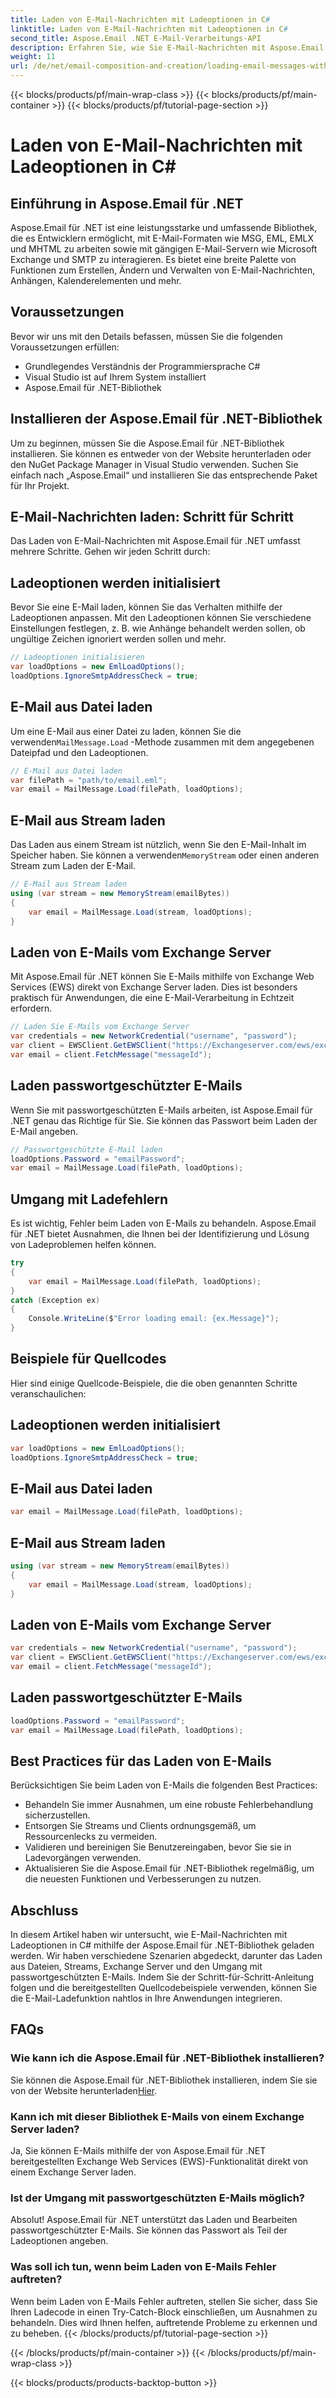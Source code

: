 ```yaml
---
title: Laden von E-Mail-Nachrichten mit Ladeoptionen in C#
linktitle: Laden von E-Mail-Nachrichten mit Ladeoptionen in C#
second_title: Aspose.Email .NET E-Mail-Verarbeitungs-API
description: Erfahren Sie, wie Sie E-Mail-Nachrichten mit Aspose.Email für .NET in C# laden. Entdecken Sie Schritt-für-Schritt-Anleitungen und Quellcode-Beispiele für eine effektive E-Mail-Verarbeitung.
weight: 11
url: /de/net/email-composition-and-creation/loading-email-messages-with-load-options-in-csharp/
---
```


{{< blocks/products/pf/main-wrap-class >}}
{{< blocks/products/pf/main-container >}}
{{< blocks/products/pf/tutorial-page-section >}}

# Laden von E-Mail-Nachrichten mit Ladeoptionen in C#


## Einführung in Aspose.Email für .NET

Aspose.Email für .NET ist eine leistungsstarke und umfassende Bibliothek, die es Entwicklern ermöglicht, mit E-Mail-Formaten wie MSG, EML, EMLX und MHTML zu arbeiten sowie mit gängigen E-Mail-Servern wie Microsoft Exchange und SMTP zu interagieren. Es bietet eine breite Palette von Funktionen zum Erstellen, Ändern und Verwalten von E-Mail-Nachrichten, Anhängen, Kalenderelementen und mehr.

## Voraussetzungen

Bevor wir uns mit den Details befassen, müssen Sie die folgenden Voraussetzungen erfüllen:

- Grundlegendes Verständnis der Programmiersprache C#
- Visual Studio ist auf Ihrem System installiert
- Aspose.Email für .NET-Bibliothek

## Installieren der Aspose.Email für .NET-Bibliothek

Um zu beginnen, müssen Sie die Aspose.Email für .NET-Bibliothek installieren. Sie können es entweder von der Website herunterladen oder den NuGet Package Manager in Visual Studio verwenden. Suchen Sie einfach nach „Aspose.Email“ und installieren Sie das entsprechende Paket für Ihr Projekt.

## E-Mail-Nachrichten laden: Schritt für Schritt

Das Laden von E-Mail-Nachrichten mit Aspose.Email für .NET umfasst mehrere Schritte. Gehen wir jeden Schritt durch:

## Ladeoptionen werden initialisiert

Bevor Sie eine E-Mail laden, können Sie das Verhalten mithilfe der Ladeoptionen anpassen. Mit den Ladeoptionen können Sie verschiedene Einstellungen festlegen, z. B. wie Anhänge behandelt werden sollen, ob ungültige Zeichen ignoriert werden sollen und mehr.

```csharp
// Ladeoptionen initialisieren
var loadOptions = new EmlLoadOptions();
loadOptions.IgnoreSmtpAddressCheck = true;
```

## E-Mail aus Datei laden

 Um eine E-Mail aus einer Datei zu laden, können Sie die verwenden`MailMessage.Load` -Methode zusammen mit dem angegebenen Dateipfad und den Ladeoptionen.

```csharp
// E-Mail aus Datei laden
var filePath = "path/to/email.eml";
var email = MailMessage.Load(filePath, loadOptions);
```

## E-Mail aus Stream laden

 Das Laden aus einem Stream ist nützlich, wenn Sie den E-Mail-Inhalt im Speicher haben. Sie können a verwenden`MemoryStream` oder einen anderen Stream zum Laden der E-Mail.

```csharp
// E-Mail aus Stream laden
using (var stream = new MemoryStream(emailBytes))
{
    var email = MailMessage.Load(stream, loadOptions);
}
```

## Laden von E-Mails vom Exchange Server

Mit Aspose.Email für .NET können Sie E-Mails mithilfe von Exchange Web Services (EWS) direkt von Exchange Server laden. Dies ist besonders praktisch für Anwendungen, die eine E-Mail-Verarbeitung in Echtzeit erfordern.

```csharp
// Laden Sie E-Mails vom Exchange Server
var credentials = new NetworkCredential("username", "password");
var client = EWSClient.GetEWSClient("https://Exchangeserver.com/ews/exchange.asmx", Anmeldeinformationen);
var email = client.FetchMessage("messageId");
```

## Laden passwortgeschützter E-Mails

Wenn Sie mit passwortgeschützten E-Mails arbeiten, ist Aspose.Email für .NET genau das Richtige für Sie. Sie können das Passwort beim Laden der E-Mail angeben.

```csharp
// Passwortgeschützte E-Mail laden
loadOptions.Password = "emailPassword";
var email = MailMessage.Load(filePath, loadOptions);
```

## Umgang mit Ladefehlern

Es ist wichtig, Fehler beim Laden von E-Mails zu behandeln. Aspose.Email für .NET bietet Ausnahmen, die Ihnen bei der Identifizierung und Lösung von Ladeproblemen helfen können.

```csharp
try
{
    var email = MailMessage.Load(filePath, loadOptions);
}
catch (Exception ex)
{
    Console.WriteLine($"Error loading email: {ex.Message}");
}
```

## Beispiele für Quellcodes

Hier sind einige Quellcode-Beispiele, die die oben genannten Schritte veranschaulichen:

## Ladeoptionen werden initialisiert

```csharp
var loadOptions = new EmlLoadOptions();
loadOptions.IgnoreSmtpAddressCheck = true;
```

## E-Mail aus Datei laden

```csharp
var email = MailMessage.Load(filePath, loadOptions);
```

## E-Mail aus Stream laden

```csharp
using (var stream = new MemoryStream(emailBytes))
{
    var email = MailMessage.Load(stream, loadOptions);
}
```

## Laden von E-Mails vom Exchange Server

```csharp
var credentials = new NetworkCredential("username", "password");
var client = EWSClient.GetEWSClient("https://Exchangeserver.com/ews/exchange.asmx", Anmeldeinformationen);
var email = client.FetchMessage("messageId");
```

## Laden passwortgeschützter E-Mails

```csharp
loadOptions.Password = "emailPassword";
var email = MailMessage.Load(filePath, loadOptions);
```

## Best Practices für das Laden von E-Mails

Berücksichtigen Sie beim Laden von E-Mails die folgenden Best Practices:

- Behandeln Sie immer Ausnahmen, um eine robuste Fehlerbehandlung sicherzustellen.
- Entsorgen Sie Streams und Clients ordnungsgemäß, um Ressourcenlecks zu vermeiden.
- Validieren und bereinigen Sie Benutzereingaben, bevor Sie sie in Ladevorgängen verwenden.
- Aktualisieren Sie die Aspose.Email für .NET-Bibliothek regelmäßig, um die neuesten Funktionen und Verbesserungen zu nutzen.

## Abschluss

In diesem Artikel haben wir untersucht, wie E-Mail-Nachrichten mit Ladeoptionen in C# mithilfe der Aspose.Email für .NET-Bibliothek geladen werden. Wir haben verschiedene Szenarien abgedeckt, darunter das Laden aus Dateien, Streams, Exchange Server und den Umgang mit passwortgeschützten E-Mails. Indem Sie der Schritt-für-Schritt-Anleitung folgen und die bereitgestellten Quellcodebeispiele verwenden, können Sie die E-Mail-Ladefunktion nahtlos in Ihre Anwendungen integrieren.

## FAQs

### Wie kann ich die Aspose.Email für .NET-Bibliothek installieren?

 Sie können die Aspose.Email für .NET-Bibliothek installieren, indem Sie sie von der Website herunterladen[Hier](https://releases.aspose.com/email/net).

### Kann ich mit dieser Bibliothek E-Mails von einem Exchange Server laden?

Ja, Sie können E-Mails mithilfe der von Aspose.Email für .NET bereitgestellten Exchange Web Services (EWS)-Funktionalität direkt von einem Exchange Server laden.

### Ist der Umgang mit passwortgeschützten E-Mails möglich?

Absolut! Aspose.Email für .NET unterstützt das Laden und Bearbeiten passwortgeschützter E-Mails. Sie können das Passwort als Teil der Ladeoptionen angeben.

### Was soll ich tun, wenn beim Laden von E-Mails Fehler auftreten?

Wenn beim Laden von E-Mails Fehler auftreten, stellen Sie sicher, dass Sie Ihren Ladecode in einen Try-Catch-Block einschließen, um Ausnahmen zu behandeln. Dies wird Ihnen helfen, auftretende Probleme zu erkennen und zu beheben.
{{< /blocks/products/pf/tutorial-page-section >}}

{{< /blocks/products/pf/main-container >}}
{{< /blocks/products/pf/main-wrap-class >}}

{{< blocks/products/products-backtop-button >}}
